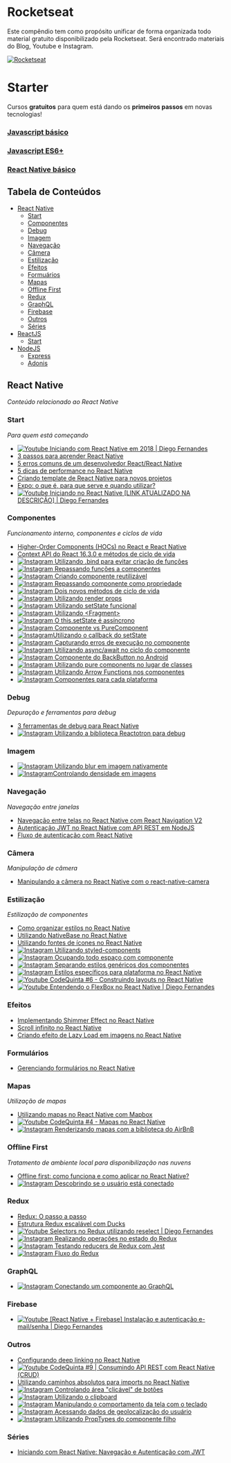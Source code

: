 # Rocketseat

Este compêndio tem como propósito unificar de forma organizada todo material gratuito disponibilizado pela Rocketseat. Será encontrado materiais do Blog, Youtube e Instagram.

[![Rocketseat](https://rocketseat.com.br/static/favicon.png)](https://rocketseat.com.br)

# Starter

Cursos **gratuitos** para quem está dando os **primeiros passos** em novas tecnologias!

### [Javascript básico](https://rocketseat.com.br/curso-javascript-basico-do-zero)

### [Javascript ES6+](https://rocketseat.com.br/curso-javascript-es6)

### [React Native básico](https://rocketseat.com.br/minicurso-react-native-para-iniciantes)

## Tabela de Conteúdos

- [React Native](#react-native)
  - [Start](#rn-start)
  - [Componentes](#rn-structure)
  - [Debug](#rn-debug)
  - [Imagem](#rn-image)
  - [Navegação](#rn-navigation)
  - [Câmera](#rn-camera)
  - [Estilização](#rn-styled)
  - [Efeitos](#rn-effects)
  - [Formuários](#rn-forms)
  - [Mapas](#rn-maps)
  - [Offline First](#rn-offline-first)
  - [Redux](#rn-redux)
  - [GraphQL](#rn-graphql)
  - [Firebase](#rn-firebase)
  - [Outros](#rn-other)
  - [Séries](#rn-series)
- [ReactJS](#reactjs)
  - [Start](#reactjs-start)
- [NodeJS](#nodejs)
  - [Express](#express)
  - [Adonis](#adonis)

## React Native

_Conteúdo relacionado ao React Native_

### Start

_Para quem está começando_

- [![Youtube](https://raw.githubusercontent.com/Rocketseat/awesome/master/youtube.png) Iniciando com React Native em 2018 | Diego Fernandes](https://www.youtube.com/watch?v=XcU9GEUZTQA)
- [3 passos para aprender React Native](https://blog.rocketseat.com.br/3-passos-para-aprender-react-native/)
- [5 erros comuns de um desenvolvedor React/React Native](https://blog.rocketseat.com.br/5-erros-comuns-de-um-desenvolvedor-react-react-native/)
- [5 dicas de performance no React Native](https://blog.rocketseat.com.br/5-dicas-de-performance-no-react-native/)
- [Criando template de React Native para novos projetos](https://blog.rocketseat.com.br/templates-react-native/)
- [Expo: o que é, para que serve e quando utilizar?](https://blog.rocketseat.com.br/expo-react-native/)
- [![Youtube](https://raw.githubusercontent.com/Rocketseat/awesome/master/youtube.png) Iniciando no React Native [LINK ATUALIZADO NA DESCRIÇÃO] | Diego Fernandes](https://www.youtube.com/watch?v=Ebfi4LsCWGU)

### Componentes

_Funcionamento interno, componentes e ciclos de vida_

- [Higher-Order Components (HOCs) no React e React Native](https://blog.rocketseat.com.br/higher-order-components-hocs-no-react-e-react-native/)
- [Context API do React 16.3.0 e métodos de ciclo de vida](https://blog.rocketseat.com.br/context-api-react-16-ciclo-de-vida/)
- [![Instagram](https://raw.githubusercontent.com/Rocketseat/awesome/master/instagram.png) Utilizando .bind para evitar criação de funções](https://www.instagram.com/p/Bj5RFQpnuex/?taken-by=rocketseat_oficial)
- [![Instagram](https://raw.githubusercontent.com/Rocketseat/awesome/master/instagram.png) Repassando funções a componentes](https://www.instagram.com/p/BjUuRcHnqba/?taken-by=rocketseat_oficial)
- [![Instagram](https://raw.githubusercontent.com/Rocketseat/awesome/master/instagram.png) Criando componente reutilizável](https://www.instagram.com/p/BiwsabGnbfO/?taken-by=rocketseat_oficial)
- [![Instagram](https://raw.githubusercontent.com/Rocketseat/awesome/master/instagram.png) Repassando componente como propriedade](https://www.instagram.com/p/Bijy_TrH_5r/?taken-by=rocketseat_oficial)
- [![Instagram](https://raw.githubusercontent.com/Rocketseat/awesome/master/instagram.png) Dois novos métodos de ciclo de vida](https://www.instagram.com/p/Bie98BKHHkS/?taken-by=rocketseat_oficial)
- [![Instagram](https://raw.githubusercontent.com/Rocketseat/awesome/master/instagram.png) Utilizando render props](https://www.instagram.com/p/Bh6mdRrnDrM/?taken-by=rocketseat_oficial)
- [![Instagram](https://raw.githubusercontent.com/Rocketseat/awesome/master/instagram.png) Utilizando setState funcional](https://www.instagram.com/p/Bhokt1IHCFA/?taken-by=rocketseat_oficial)
- [![Instagram](https://raw.githubusercontent.com/Rocketseat/awesome/master/instagram.png) Utilizando \<Fragment>](https://www.instagram.com/p/BhEhWfZg0iD/?taken-by=rocketseat_oficial)
- [![Instagram](https://raw.githubusercontent.com/Rocketseat/awesome/master/instagram.png) O this.setState é assíncrono](https://www.instagram.com/p/Bg3piUogn37/?taken-by=rocketseat_oficial)
- [![Instagram](https://raw.githubusercontent.com/Rocketseat/awesome/master/instagram.png) Componente vs PureComponent](https://www.instagram.com/p/Bgy7a3bACej/?taken-by=rocketseat_oficial)
- [![Instagram](https://raw.githubusercontent.com/Rocketseat/awesome/master/instagram.png)Utilizando o callback do setState](https://www.instagram.com/p/Bb4QDxgAzW5/?taken-by=rocketseat_oficial)
- [![Instagram](https://raw.githubusercontent.com/Rocketseat/awesome/master/instagram.png) Capturando erros de execução no componente](https://www.instagram.com/p/Bawa0oXgbZS/?taken-by=rocketseat_oficial)
- [![Instagram](https://raw.githubusercontent.com/Rocketseat/awesome/master/instagram.png) Utilizando async/await no ciclo do componente](https://www.instagram.com/p/BaCojDLALl4/?taken-by=rocketseat_oficial)
- [![Instagram](https://raw.githubusercontent.com/Rocketseat/awesome/master/instagram.png) Componente do BackButton no Android](https://www.instagram.com/p/BZRdroaA_1W/?taken-by=rocketseat_oficial)
- [![Instagram](https://raw.githubusercontent.com/Rocketseat/awesome/master/instagram.png) Utilizando pure components no lugar de classes](https://www.instagram.com/p/BY6Tz34gZBG/?taken-by=rocketseat_oficial)
- [![Instagram](https://raw.githubusercontent.com/Rocketseat/awesome/master/instagram.png) Utilizando Arrow Functions nos componentes](https://www.instagram.com/p/BYoVW5FAMCR/?taken-by=rocketseat_oficial)
- [![Instagram](https://raw.githubusercontent.com/Rocketseat/awesome/master/instagram.png) Componentes para cada plataforma](https://www.instagram.com/p/BWFaXH6gwA_/?taken-by=rocketseat_oficial)

### Debug

_Depuração e ferramentas para debug_

- [3 ferramentas de debug para React Native](https://blog.rocketseat.com.br/3-ferramentas-de-debug-para-react-native/)
- [![Instagram](https://raw.githubusercontent.com/Rocketseat/awesome/master/instagram.png) Utilizando a biblioteca Reactotron para debug](https://www.instagram.com/p/BYWLVc1AsnF/?taken-by=rocketseat_oficial)

### Imagem

- [![Instagram](https://raw.githubusercontent.com/Rocketseat/awesome/master/instagram.png) Utilizando blur em imagem nativamente](https://www.instagram.com/p/BdkZrfggsuL/?taken-by=rocketseat_oficial)
- [![Instagram](https://raw.githubusercontent.com/Rocketseat/awesome/master/instagram.png)Controlando densidade em imagens](https://www.instagram.com/p/BlnfV4CnPu5/?taken-by=rocketseat_oficial)

### Navegação

_Navegação entre janelas_

- [Navegação entre telas no React Native com React Navigation V2](https://blog.rocketseat.com.br/react-navigation-react-native/)
- [Autenticação JWT no React Native com API REST em NodeJS](https://blog.rocketseat.com.br/autenticacao-react-native-nodejs/)
- [Fluxo de autenticação com React Native](https://blog.rocketseat.com.br/fluxo-de-autenticacao-com-react-native/)

### Câmera

_Manipulação de câmera_

- [Manipulando a câmera no React Native com o react-native-camera](https://blog.rocketseat.com.br/react-native-camera/)

### Estilização

_Estilização de componentes_

- [Como organizar estilos no React Native](https://blog.rocketseat.com.br/como-organizar-estilos-no-react-native/)
- [Utilizando NativeBase no React Native](https://blog.rocketseat.com.br/native-base-no-react-native/)
- [Utilizando fontes de ícones no React Native](https://blog.rocketseat.com.br/utilizando-fontes-de-icones-no-react-native/)
- [![Instagram](https://raw.githubusercontent.com/Rocketseat/awesome/master/instagram.png) Utilizando styled-components](https://www.instagram.com/p/BjCsqZZHi0D/?taken-by=rocketseat_oficial)
- [![Instagram](https://raw.githubusercontent.com/Rocketseat/awesome/master/instagram.png) Ocupando todo espaço com componente](https://www.instagram.com/p/BcKR3NmADVI/?taken-by=rocketseat_oficial)
- [![Instagram](https://raw.githubusercontent.com/Rocketseat/awesome/master/instagram.png) Separando estilos genéricos dos componentes](https://www.instagram.com/p/BY_bZL3A4Vf/?taken-by=rocketseat_oficial)
- [![Instagram](https://raw.githubusercontent.com/Rocketseat/awesome/master/instagram.png) Estilos específicos para plataforma no React Native](https://www.instagram.com/p/BWLEL3kAVzZ/?taken-by=rocketseat_oficial)
- [![Youtube](https://raw.githubusercontent.com/Rocketseat/awesome/master/youtube.png) CodeQuinta #6 - Construindo layouts no React Native](https://www.youtube.com/watch?v=Q7gT462aBU0)
- [![Youtube](https://raw.githubusercontent.com/Rocketseat/awesome/master/youtube.png) Entendendo o FlexBox no React Native | Diego Fernandes](https://www.youtube.com/watch?v=dUkkOdhyO1w)

### Efeitos

- [Implementando Shimmer Effect no React Native](https://blog.rocketseat.com.br/react-native-shimmer/)
- [Scroll infinito no React Native](https://blog.rocketseat.com.br/scroll-infinito-no-react-native/)
- [Criando efeito de Lazy Load em imagens no React Native](https://blog.rocketseat.com.br/criando-efeito-de-lazy-load-em-imagens-no-react-native/)

### Formulários

- [Gerenciando formulários no React Native](https://blog.rocketseat.com.br/gerenciando-formularios-no-react-native/)

### Mapas

_Utilização de mapas_

- [Utilizando mapas no React Native com Mapbox](https://blog.rocketseat.com.br/react-native-map/)
- [![Youtube](https://raw.githubusercontent.com/Rocketseat/awesome/master/youtube.png) CodeQuinta #4 - Mapas no React Native](https://www.youtube.com/watch?v=2takPFib5uE)
- [![Instagram](https://raw.githubusercontent.com/Rocketseat/awesome/master/instagram.png) Renderizando mapas com a biblioteca do AirBnB](https://www.instagram.com/p/BYbbDTNgTjr/?taken-by=rocketseat_oficial)

### Offline First

_Tratamento de ambiente local para disponibilização nas nuvens_

- [Offline first: como funciona e como aplicar no React Native?](https://blog.rocketseat.com.br/offline-first-react-native/)
- [![Instagram](https://raw.githubusercontent.com/Rocketseat/awesome/master/instagram.png) Descobrindo se o usuário está conectado]()

### Redux

- [Redux: O passo a passo](https://blog.rocketseat.com.br/redux-o-passo-a-passo/)
- [Estrutura Redux escalável com Ducks](https://blog.rocketseat.com.br/estrutura-redux-escalavel-com-ducks/)
- [![Youtube](https://raw.githubusercontent.com/Rocketseat/awesome/master/youtube.png) Selectors no Redux utilizando reselect | Diego Fernandes](https://www.youtube.com/watch?v=3GpRg-PdbEU)
- [![Instagram](https://raw.githubusercontent.com/Rocketseat/awesome/master/instagram.png) Realizando operações no estado do Redux](https://www.instagram.com/p/BjZ3uobnyzg/?taken-by=rocketseat_oficial)
- [![Instagram](https://raw.githubusercontent.com/Rocketseat/awesome/master/instagram.png) Testando reducers de Redux com Jest](https://www.instagram.com/p/BZ1xdX7gPHX/?taken-by=rocketseat_oficial)
- [![Instagram](https://raw.githubusercontent.com/Rocketseat/awesome/master/instagram.png) Fluxo do Redux](https://www.instagram.com/p/BZTYYAjAp7N/?taken-by=rocketseat_oficial)

### GraphQL

- [![Instagram](https://raw.githubusercontent.com/Rocketseat/awesome/master/instagram.png) Conectando um componente ao GraphQL](https://www.instagram.com/p/BaZwS5zAUB9/?taken-by=rocketseat_oficial)

### Firebase

- [![Youtube](https://raw.githubusercontent.com/Rocketseat/awesome/master/youtube.png) [React Native + Firebase] Instalação e autenticação e-mail/senha | Diego Fernandes
  ](https://www.youtube.com/watch?v=MxXyR0CN4v0)

### Outros

- [Configurando deep linking no React Native](https://blog.rocketseat.com.br/configurando-deep-linking-no-react-native/)
- [![Youtube](https://raw.githubusercontent.com/Rocketseat/awesome/master/youtube.png) CodeQuinta #9 | Consumindo API REST com React Native (CRUD)](https://www.youtube.com/watch?v=fBrOtR3pgPU)
- [Utilizando caminhos absolutos para imports no React Native](https://blog.rocketseat.com.br/utilizando-caminhos-absolutos-para-imports-no-react-native/)
- [![Instagram](https://raw.githubusercontent.com/Rocketseat/awesome/master/instagram.png) Controlando área "clicável" de botões](https://www.instagram.com/p/BlandieHiRW/?taken-by=rocketseat_oficial)
- [![Instagram](https://raw.githubusercontent.com/Rocketseat/awesome/master/instagram.png) Utilizando o clipboard](https://www.instagram.com/p/BccTMcfAt2S/?taken-by=rocketseat_oficial)
- [![Instagram](https://raw.githubusercontent.com/Rocketseat/awesome/master/instagram.png) Manipulando o comportamento da tela com o teclado](https://www.instagram.com/p/BbmQ4LJgrDx/?taken-by=rocketseat_oficial)
- [![Instagram](https://raw.githubusercontent.com/Rocketseat/awesome/master/instagram.png) Acessando dados de geolocalização do usuário](https://www.instagram.com/p/BaUceBhAprY/?taken-by=rocketseat_oficial)
- [![Instagram](https://raw.githubusercontent.com/Rocketseat/awesome/master/instagram.png) Utilizando PropTypes do componente filho](https://www.instagram.com/p/BZeedPVAsRn/?taken-by=rocketseat_oficial)

### Séries

- [Iniciando com React Native: Navegação e Autenticação com JWT](https://blog.rocketseat.com.br/react-native-autenticacao/)
